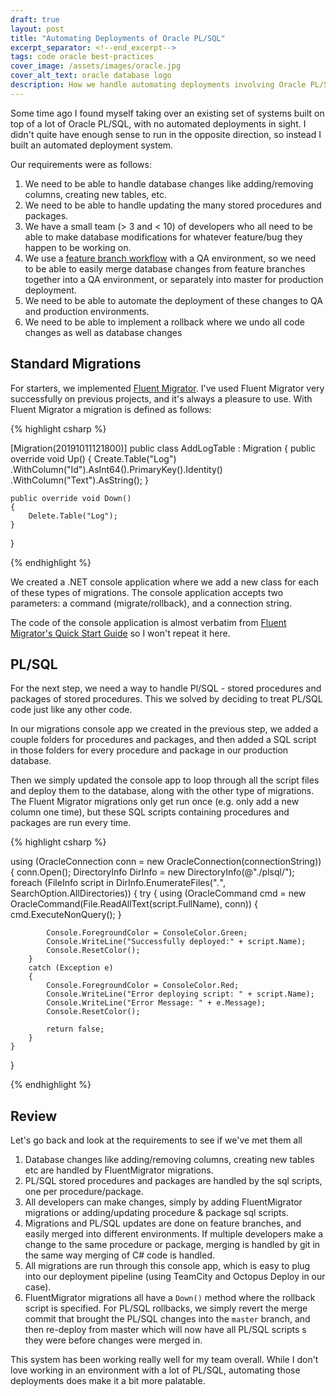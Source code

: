 ```yaml
---
draft: true
layout: post
title: "Automating Deployments of Oracle PL/SQL"
excerpt_separator: <!--end_excerpt-->
tags: code oracle best-practices
cover_image: /assets/images/oracle.jpg
cover_alt_text: oracle database logo
description: How we handle automating deployments involving Oracle PL/SQL procedures, packages, etc.
---
```


Some time ago I found myself taking over an existing set of systems built on top of a lot of Oracle PL/SQL, with no automated deployments in sight. I didn't quite have enough sense to run in the opposite direction, so instead I built an automated deployment system.

<!--end_excerpt-->

Our requirements were as follows:
1. We need to be able to handle database changes like adding/removing columns, creating new tables, etc.
2. We need to be able to handle updating the many stored procedures and packages.
3. We have a small team (&gt; 3 and &lt; 10) of developers who all need to be able to make database modifications for whatever feature/bug they happen to be working on.
4. We use a [feature branch workflow](https://www.atlassian.com/git/tutorials/comparing-workflows/feature-branch-workflow) with a QA environment, so we need to be able to easily merge database changes from feature branches together into a QA environment, or separately into master for production deployment.
5. We need to be able to automate the deployment of these changes to QA and production environments.
6. We need to be able to implement a rollback where we undo all code changes as well as database changes

## Standard Migrations
For starters, we implemented [Fluent Migrator](https://fluentmigrator.github.io/). I've used Fluent Migrator very successfully on previous projects, and it's always a pleasure to use. With Fluent Migrator a migration is defined as follows:

{% highlight csharp %}

[Migration(20191011121800)]
public class AddLogTable : Migration
{
    public override void Up()
    {
        Create.Table("Log")
            .WithColumn("Id").AsInt64().PrimaryKey().Identity()
            .WithColumn("Text").AsString();
    }

    public override void Down()
    {
        Delete.Table("Log");
    }
}

{% endhighlight %}

We created a .NET console application where we add a new class for each of these types of migrations. The console application accepts two parameters: a command (migrate/rollback), and a connection string.

The code of the console application is almost verbatim from [Fluent Migrator's Quick Start Guide](https://fluentmigrator.github.io/articles/quickstart.html?tabs=runner-in-process) so I won't repeat it here.

## PL/SQL
For the next step, we need a way to handle Pl/SQL - stored procedures and packages of stored procedures. This we solved by deciding to treat PL/SQL code just like any other code.

In our migrations console app we created in the previous step, we added a couple folders for procedures and packages, and then added a SQL script in those folders for every procedure and package in our production database. 

Then we simply updated the console app to loop through all the script files and deploy them to the database, along with the other type of migrations. The Fluent Migrator migrations only get run once (e.g. only add a new column one time), but these SQL scripts containing procedures and packages are run every time.

{% highlight csharp %}

using (OracleConnection conn = new OracleConnection(connectionString))
{
    conn.Open();
    DirectoryInfo DirInfo = new DirectoryInfo(@"./plsql/");
    foreach (FileInfo script in DirInfo.EnumerateFiles("*.*", SearchOption.AllDirectories))
    {
        try
        {
            using (OracleCommand cmd = new OracleCommand(File.ReadAllText(script.FullName), conn))
            {
                cmd.ExecuteNonQuery();
            }

            Console.ForegroundColor = ConsoleColor.Green;
            Console.WriteLine("Successfully deployed:" + script.Name);
            Console.ResetColor();
        }
        catch (Exception e)
        {
            Console.ForegroundColor = ConsoleColor.Red;
            Console.WriteLine("Error deploying script: " + script.Name);
            Console.WriteLine("Error Message: " + e.Message);
            Console.ResetColor();
            
            return false;
        }
    }
}

{% endhighlight %}

## Review
Let's go back and look at the requirements to see if we've met them all
1. Database changes like adding/removing columns, creating new tables etc are handled by FluentMigrator migrations. 
2. PL/SQL stored procedures and packages are handled by the sql scripts, one per procedure/package.
3. All developers can make changes, simply by adding FluentMigrator migrations or adding/updating procedure & package sql scripts. 
4. Migrations and PL/SQL updates are done on feature branches, and easily merged into different environments. If multiple developers make a change to the same procedure or package, merging is handled by git in the same way merging of C# code is handled. 
5. All migrations are run through this console app, which is easy to plug into our deployment pipeline (using TeamCity and Octopus Deploy in our case). 
6. FluentMigrator migrations all have a `Down()` method where the rollback script is specified. For PL/SQL rollbacks, we simply revert the merge commit that brought the PL/SQL changes into the `master` branch, and then re-deploy from master which will now have all PL/SQL scripts s they were before changes were merged in. 

This system has been working really well for my team overall. While I don't love working in an environment with a lot of PL/SQL, automating those deployments does make it a bit more palatable.

